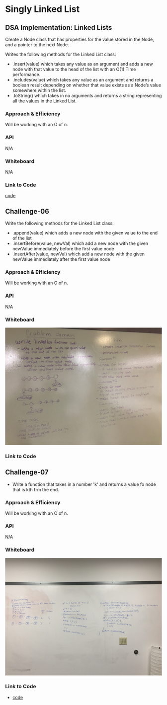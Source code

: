 # Singly Linked List

## DSA Implementation: Linked Lists

Create a Node class that has properties for the value stored in the Node, and a pointer to the next Node.

Writes the following methods for the Linked List class:

* .insert(value) which takes any value as an argument and adds a new node with that value to the head of the list with an O(1) Time performance.
* .includes(value) which takes any value as an argument and returns a boolean result depending on whether that value exists as a Node’s value somewhere within the list.
* .toString() which takes in no arguments and returns a string representing all the values in the Linked List.

### Approach & Efficiency

Will be working with an O of n.

### API

N/A

### Whiteboard

N/A

### Link to Code

[code](https://github.com/adrienneeaston/data-structures-and-algorithms/pull/48)

## Challenge-06

Write the following methods for the Linked List class:

* .append(value) which adds a new node with the given value to the end of the list
* .insertBefore(value, newVal) which add a new node with the given newValue immediately before the first value node
* .insertAfter(value, newVal) which add a new node with the given newValue immediately after the first value node

### Approach & Efficiency

Will be working with an O of n.

### API

N/A

### Whiteboard

![Whiteboard photo](../../assets/ll-insertions.jpg)

### Link to Code



## Challenge-07

* Write a function that takes in a number 'k' and returns a value fo node that is kth frm the end.

### Approach & Efficiency

Will be working with an O of n.

### API

N/A

### Whiteboard

![Whiteboard photo](../../assets/ll_kth_from_end.jpg)

### Link to Code

* [code](https://github.com/adrienneeaston/data-structures-and-algorithms/pull/32)

